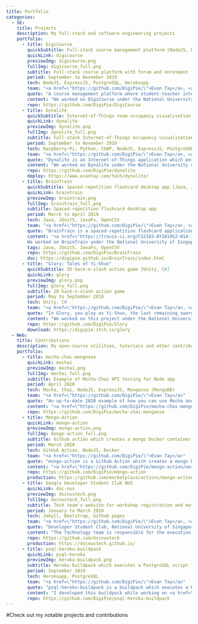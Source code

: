 ```yaml
---
title: Portfolio
categories:
  - SE:
    title: Projects
    description: My full-stack and software engineering projects
    portfolio:
      - title: DigiCourse
        quickSubtitle: Full-stack course management platform [NodeJS, ExpressJS, PostgreSQL, Herokuapp]
        quickLink: digicourse
        previewImg: digicourse.png
        fullImg: digicourse_full.png
        subtitle: Full-stack course platform with forum and enrolment features
        period: September to November 2019
        tech: NodeJS, ExpressJS, PostgreSQL, Herokuapp
        team: "<a href=\"https://github.com/DigiPie/\">Evan Tay</a>, <a href=\"https://github.com/halcyoneee/\">Lee Tze Ting</a>, <a href=\"https://github.com/Aquarinte/\">Jacqueline Cheong</a>, <a href=\"https://github.com/awarenessxz/\">Bryan Koh</a>"
        quote: "A course management platform where student-teacher interactions can take place seamlessly online."
        content: "We worked on DigiCourse under the National University of Singapore's <a href=\"https://nusmods.com/modules/CS2102/database-systems\">CS2102: Database Systems module</a>. It is a database-centric project which features two major components, a course enrolment system, and a forum system.<br><br>DigiCourse is continuously deployed from Github to Herokuapp, with the aid of Heroku build-packs such as the <a href=\"https://evantay.com/psql-heroku-buildpack\">psql-heroku-buildpack</a>. I wrote this build pack to automate the execution of a PostgreSQL setup script file on deployment to Heroku."
        repo: https://github.com/DigiPie/DigiCourse
      - title: Dynalite
        quickSubtitle: Internet-of-Things room occupancy visualisation app [Raspberry-Pi, Python, COAP, NodeJS, ExpressJS, PostgreSQL, ReactJS, Docker]
        quickLink: dynalite
        previewImg: dynalite.png
        fullImg: dynalite_full.png
        subtitle: Full-stack Internet-of-Things occupancy visualisation app
        period: September to November 2019
        tech: Raspberry-Pi, Python, COAP, NodeJS, ExpressJS, PostgreSQL, ReactJS, Docker
        team: "<a href=\"https://github.com/DigiPie/\">Evan Tay</a>, <a href=\"https://github.com/pikulet/\">Joyce Yeo</a>, <a href=\"https://github.com/crazoter/\">Matthew Lee</a>, <a href=\"https://github.com/Happytreat/\">Melodies Sim</a>"
        quote: "Dynalite is an Internet-of-Things application which performs dynamic visualisation of room occupancy."
        content: "We worked on Dynalite under the National University of Singapore's <a href=\"https://nusmods.com/modules/CS3103/computer-networks-practice\">CS3103: Computer Networks Practice module</a>. It is an Internet-of-Things application which performs dynamic visualisation of room occupancy.<br><br>Dynalite was built using 3 Docker containers and 1 Raspberry Pi. The RPi reads light data and sends it via COAP to the first Docker container containing a backend NodeJS-ExpressJS web server.<br><br>The backend server authenticates and stores the measurements into a PostgreSQL database stored in the second Docker container.<br><br>The backend server also provides a <a href=\"https://www.evantay.com/tech/dynalite-api/occupancy\">HTTP REST API</a> which is used by a frontend React web server in the third Docker container."
        repo: https://github.com/DigiPie/dynalite
        deploy: https://www.evantay.com/tech/dynalite/
      - title: BrainTrain
        quickSubtitle: Spaced-repetition flashcard desktop app [Java, JUnit5, JavaFx, OpenCSV]
        quickLink: braintrain
        previewImg: braintrain.png
        fullImg: braintrain_full.png
        subtitle: Spaced-repetition flashcard desktop app
        period: March to April 2019
        tech: Java, JUnit5, JavaFx, OpenCSV
        team: "<a href=\"https://github.com/DigiPie/\">Evan Tay</a>, <a href=\"https://github.com/halcyoneee/\">Lee Tze Ting</a>, <a href=\"https://github.com/eugenefdw\">Eugene Foo</a>, <a href=\"https://github.com/lallanachang\">Chang Lei</a>, <a href=\"https://github.com/jeraldtsy\">Jerald Tan</a>"
        quote: "BrainTrain is a spaced-repetition flashcard application which makes memorizing easy and effective. With BrainTrain’s <a href=\"https://www.theguardian.com/education/2016/jan/23/spaced-repetition-a-hack-to-make-your-brain-store-information\">Spaced Repetition System (SRS)</a> optimizing your flashcard revision intervals, you will be able to learn more in less time."
        content: "<a href=\"https://travis-ci.org/CS2103-AY1819S2-W14-1/main\" title=\"Build status\"><img src=\"https://travis-ci.org/CS2103-AY1819S2-W14-1/main.svg?branch=master\" /></a> <a href=\"https://ci.appveyor.com/project/eugenefdw/main\" title=\"Build status\"><img src=\"https://ci.appveyor.com/api/projects/status/vl6bo937loonr7x3?svg=true\" /></a> <a href=\"https://coveralls.io/github/CS2103-AY1819S2-W14-1/main?branch=master\" title=\"Coverage status\"><img src=\"https://coveralls.io/repos/github/CS2103-AY1819S2-W14-1/main/badge.svg?branch=master\" /></a> <a href=\"https://www.codacy.com/app/cs2103-w14-1/main?utm_source=github.com&utm_medium=referral&utm_content=CS2103-AY1819S2-w14-1/main&utm_campaign=Badge_Grade\" title=\"Codacy code quality\"><img src=\"https://api.codacy.com/project/badge/Grade/d236c7af6a71427ebeae2571add1f3f4\" /></a><br><br>
        We worked on BrainTrain under the National University of Singapore's <a href=\"https://nusmods.com/modules/CS2103T/software-engineering\">CS2103T: Software Engineering module</a>. My primary responsibility was to design and develop the Card Management System. My secondary responsibility was to act as the project’s documentation lead. To find out more, view my <a href=\"https://digipie.github.io/BrainTrain/team/digipie.html\">project portfolio page</a>."
        tags: Java, JUnit5, JavaFx, OpenCSV
        repo: https://github.com/DigiPie/BrainTrain
        doc: https://digipie.github.io/BrainTrain/index.html
      - title: "Glory: Tales of Yi-Shun"
        quickSubtitle: 2D hack-n-slash action game [Unity, C#]
        quickLink: glory
        previewImg: glory.png
        fullImg: glory_full.png
        subtitle: 2D hack-n-slash action game
        period: May to September 2018
        tech: Unity, C#
        team: "<a href=\"https://github.com/DigiPie/\">Evan Tay</a>, <a href=\"https://github.com/Lunastryke/\">Lim Xuan Hao</a>"
        quote: "In Glory, you play as Yi-Shun, the last remaining swordsman of the great city of Sandosa. The undead warlord Ma Ti and his minions are advancing on the city and only you can stop them."
        content: "We worked on this project under the National University of Singapore's <a href=\"http://nusskylab-dev.comp.nus.edu.sg/\">CP2106: Independent Software Development Project (Orbital) module </a>. This module was conducted during the summer break.<br><br>We were one of the top 11 out of 211 teams which received an award (Honorable Mention), and a Google Chromecast each from Google Singapore."
        repo: https://github.com/DigiPie/Glory
        download: https://digipie.itch.io/glory
  - Web:
    title: Contributions
    description: My open-source utilities, tutorials and other contributions
    portfolio:
      - title: mocha-chai-mongoose
        quickLink: mochai
        previewImg: mochai.png
        fullImg: mochai_full.png
        subtitle: Example of Mocha-Chai API testing for Node app
        period: April 2020
        tech: Mocha, Chai, NodeJS, ExpressJS, Mongoose (MongoDB)
        team: "<a href=\"https://github.com/DigiPie/\">Evan Tay</a>"
        quote: "An up-to-date 2020 example of how you can use Mocha and Chai to perform API testing for a Node-ExpressJS-Mongoose app. You will be able to test your code locally and also automatically using Github Action."
        content: "<a href=\"https://github.com/DigiPie/mocha-chai-mongoose/workflows/Node.js%20CI/badge.svg\" title=\"Node.js CI\"><img src=\"https://github.com/DigiPie/mocha-chai-mongoose/workflows/Node.js%20CI/badge.svg\" /></a><br><br>I worked on this project to learn more about API testing using <a href=\"https://mochajs.org/\">Mocha</a> and <a href=\"https://www.chaijs.com/\">Chai</a>, and also to practise setting up a Node-ExpressJS-Mongoose backend application."
        repo: https://github.com/DigiPie/mocha-chai-mongoose
      - title: Mongo-Action
        quickLink: mongo-action
        previewImg: mongo-action.png
        fullImg: mongo-action_full.png
        subtitle: Github action which creates a mongo Docker container
        period: March 2020
        tech: GitHub Action, NodeJS, Docker
        team: "<a href=\"https://github.com/DigiPie/\">Evan Tay</a>"
        quote: "mongo-action is a Github Action which creates a mongo Docker container using the official <a href=\"https://hub.docker.com/_/mongo\">Dockerhub image</a>. The MongoDB instance's port will be exposed to other containers and also to the host running the Github Workflow."
        content: "<a href=\"https://github.com/DigiPie/mongo-action/workflows/mongo-action%20CI/badge.svg\" title=\"mongo-action CI\"><img src=\"https://github.com/DigiPie/mongo-action/workflows/mongo-action%20CI/badge.svg\" /></a><br><br>I created this Github Action to learn more about Continuous Integration tooling, and to simplify automated testing for my own <a href=\"https://github.com/DigiPie/mocha-chai-mongoose\">Node-ExpressJS-Mongoose</a> project.<br><br>By using this Github Action, there is no longer a need to provision a test database on MongoDB Atlas or elsewhere. Furthermore, each test will run on a fresh, isolated copy of a MongoDB instance.<br><br>I submitted this to the <a href=\"https://githubhackathon.com/\">Github Hackathon for Github Actions</a>."
        repo: https://github.com/DigiPie/mongo-action
        production: https://github.com/marketplace/actions/mongo-action
      - title: Google Developer Student Club NUS
        quickLink: dsc-nus
        previewImg: dscnustech.png
        fullImg: dscnustech_full.png
        subtitle: Tech team's website for workshop registration and materials
        period: January to March 2020
        tech: Jekyll, Bootstrap, Github pages
        team: "<a href=\"https://github.com/DigiPie/\">Evan Tay</a>, <a href=\"https://github.com/AndreWongZH/\">Andre Wong</a>, <a href=\"https://github.com/Happytreat/\">Melodies Sim</a>"
        quote: "Developer Student Club, National University of Singapore is made up of people from diverse backgrounds, majors, years of study, genders and races. We come together to push our mission of <a href=\"https://www.instagram.com/dscnus/\">#TechforGood</a>."
        content: "The Technology team is responsible for the execution of DSC-NUS workshops and thematic tech events.<br><br>We created this website to act as a one-stop portal for NUS students to find out more about our workshops, register for them, and access past workshop materials."
        repo: https://github.com/dscnustech
        production: https://dscnustech.github.io/
      - title: psql-heroku-buildpack
        quickLink: psql-heroku
        previewImg: heroku-buildpack.png
        subtitle: Heroku buildpack which executes a PostgreSQL script file
        period: September 2019
        tech: Herokuapp, PostgreSQL
        team: "<a href=\"https://github.com/DigiPie/\">Evan Tay</a>"
        quote: "psql-heroku-buildpack is a buildpack which executes a PostgreSQL script file on deployment to Heroku."
        content: "I developed this buildpack while working on <a href=\"https://evantay.com/digicourse\">DigiCourse</a>, a full-stack application built on PostgreSQL. I wrote this build pack to automate the execution of a PostgreSQL setup script file in the Git repo on deployment to Heroku from Github."
        repo: https://github.com/DigiPie/psql-heroku-buildpack
---
```


#Check out my notable projects and contributions
